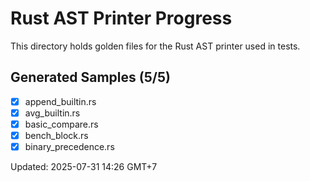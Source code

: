 # Rust AST Printer Progress

This directory holds golden files for the Rust AST printer used in tests.

## Generated Samples (5/5)

- [x] append_builtin.rs
- [x] avg_builtin.rs
- [x] basic_compare.rs
- [x] bench_block.rs
- [x] binary_precedence.rs

Updated: 2025-07-31 14:26 GMT+7
